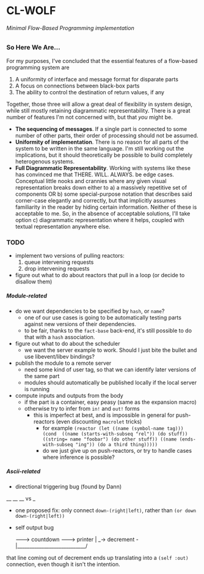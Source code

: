 # CL-WOLF
###### Minimal Flow-Based Programming implementation

### So Here We Are...

For my purposes, I've concluded that the essential features of a flow-based programming system are

1. A uniformity of interface and message format for disparate parts
2. A focus on connections between black-box parts
3. The ability to control the destination of return values, if any

Together, those three will allow a great deal of flexibility in system design, while still mostly retaining diagrammatic representability. There is a great number of features I'm not concerned with, but that _you_ might be.

- **The sequencing of messages**. If a single part is connected to some number of other parts, their order of processing should not be assumed.
- **Uniformity of implementation**. There is no reason for all parts of the system to be written in the same language. I'm still working out the implications, but it should theoretically be possible to build completely heterogenous systems.
- **Full Diagrammatic Representability**. Working with systems like these has convinced me that THERE. WILL. ALWAYS. be edge cases. Conceptual little nooks and crannies where any given visual representation breaks down either to a) a massively repetitive set of components OR b) some special-purpose notation that describes said corner-case elegantly and correctly, but that implicitly assumes familiarity in the reader by hiding certain information. Neither of these is acceptable to me. So, in the absence of acceptable solutions, I'll take option c) diagrammatic representation where it helps, coupled with textual representation anywhere else.

### TODO

- implement two versions of pulling reactors:
	1. queue intervening requests
	2. drop intervening requests
- figure out what to do about reactors that pull in a loop (or decide to disallow them)

##### Module-related

- do we want dependencies to be specified by `hash`, or `name`?
	- one of our use cases is going to be automatically testing parts against new versions of their dependencies.
	- to be fair, thanks to the `fact-base` back-end, it's still possible to do that with a `hash` association.
- figure out what to do about the scheduler
	- we want the server example to work. Should I just bite the bullet and use libevent/libev bindings?
- publish the module to a remote server
	- need some kind of user tag, so that we can identify later versions of the same part
	- modules should automatically be published locally if the local server is running
- compute inputs and outputs from the body
	- if the part is a container, easy peasy (same as the expansion macro)
	- otherwise try to infer from `in!` and `out!` forms
		- this is imperfect at best, and is impossible in general for push-reactors (even discounting `macrolet` tricks)
			- for example `(reactor
				             (let ((name (symbol-name tag)))
				               (cond 
				                 ((name (starts-with-subseq "rel"))
					              (do stuff))
				                 ((string= name "foobar")
					              (do other stuff))
				                 ((name (ends-with-subseq "ing"))
					              (do a third thing)))))`
			- do we just give up on push-reactors, or try to handle cases where inference is possible?

##### Ascii-related
- directional triggering bug (found by Dann)

\__     \__
\__  vs  \_

- one proposed fix: only connect `down-(right|left)`, rather than `(or down down-(right|left))`

- self output bug

  ---> countdown ---> printer
   |             \_-> decrement -
   |____________________________/

that line coming out of decrement ends up translating into a `(self :out)` connection, even though it isn't the intention.


